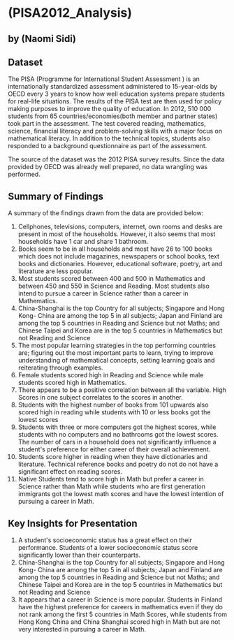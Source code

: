 # (PISA2012_Analysis)
## by (Naomi Sidi)



## Dataset

The PISA (Programme for International Student Assessment ) is an internationally standardized assessment administered to 15-year-olds by OECD every 3 years to know how well education systems prepare students for real-life situations. The results of the PISA test are then used for policy making purposes to improve the quality of education.
In 2012, 510 000 students from 65 countries/economies(both member and partner states) took part in the assessment. The test covered reading, mathematics, science, financial literacy and problem-solving skills with a major focus on mathematical literacy. In addition to the technical topics, students also responded to a background questionnaire as part of the assessment.

The source of the dataset was the 2012 PISA survey results. Since the data provided by OECD was already well prepared, no data wrangling was performed. 



## Summary of Findings

A summary of the findings drawn from the data are provided below:
1. Cellphones, televisions, computers, internet, own rooms and desks are present in most of the households. However, it also seems that most households have 1 car and share 1 bathroom. 
2. Books seem to be in all households and most have 26 to 100 books which does not include magazines, newspapers or school books, text books and dictionaries. However, educational software, poetry, art and literature are less popular.
3. Most students scored between 400 and 500 in Mathematics and between 450 and 550 in Science and Reading. Most students also intend to pursue a career in Science rather than a career in Mathematics.
4. China-Shanghai is the top Country for all subjects; Singapore and Hong Kong- China are among the top 5 in all subjects; Japan and Finland are among the top 5 countries in Reading and Science but not Maths; and Chinese Taipei and Korea are in the top 5 countries in Mathematics but not Reading and Science
5. The most popular learning strategies in the top performing countries are; figuring out the most important parts to learn, trying to improve understanding of mathematical concepts, setting learning goals and reiterating through examples.
6. Female students scored high in Reading and Science while male students scored high in Mathematics.
7. There appears to be a positive correlation between all the variable. High Scores in one subject correlates to the scores in another.
8. Students with the highest number of books from 101 upwards also scored high in reading while students with 10 or less books got the lowest scores
9. Students with three or more computers got the highest scores, while students with no computers and no bathrooms got the lowest scores. The number of cars in a household does not significantly influence a student's preference for either career of their overall achievement.
10. Students score higher in reading when they have dictionaries and literature. Technical reference books and poetry do not do not have a significant effect on reading scores.
11. Native Students tend to score high in Math but prefer a career in Science rather than Math while students who are first generation immigrants got the lowest math scores and have the lowest intention of pursuing a career in Math.


## Key Insights for Presentation

1. A student's socioeconomic status has a great effect on their performance. Students of a lower socioeconomic status  score significantly lower than their counterparts. 
2. China-Shanghai is the top Country for all subjects; Singapore and Hong Kong- China are among the top 5 in all subjects; Japan and Finland are among the top 5 countries in Reading and Science but not Maths; and Chinese Taipei and Korea are in the top 5 countries in Mathematics but not Reading and Science
3. It appears that a career in Science is more popular. Students in Finland have the highest preference for careers in mathematics even if they do not rank among the first 5 countries in Math Scores, while students from Hong Kong China and  China Shanghai scored high in Math but are not very interested in pursuing a career in Math.

